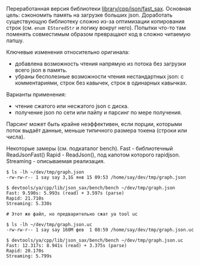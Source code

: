 Переработанная версия библиотеки [library/cpp/json/fast_sax](https://a.yandex-team.ru/arcadia/library/cpp/json/fast_sax).
Основная цель: сэкономить память на загрузке больших json.
Доработать существующую библиотеку сложно из-за оптимизации копирования строк (см. `enum EStoredStr` и логику вокруг него).
Попытки что-то там поменять совместимым образом превращают код в сложно читаемую лапшу.

Ключевые изменения относительно оригинала:
- добавлена возможность чтения напрямую из потока без загрузки всего json в память.
- убраны бесполезные возможности чтения нестандартных json: с комментариями, строк без кавычек, строк в одинарных кавычках.

Варианты применения:
- чтение сжатого или несжатого json с диска.
- получение json по сети или пайпу и парсинг по мере получения.

Парсинг может быть крайне неэффективен, если порции, которыми поток выдаёт данные, меньше типичного размера токена (строки или числа).

Некоторые замеры (см. подкаталог bench).
Fast - библиотечный ReadJsonFast()
Rapid - ReadJson(), под капотом которого rapidjson.
Streaming - описываемая реализация.
```
$ ls -lh ~/dev/tmp/graph.json
-rw-rw-r-- 1 say say 3,1G янв 15 09:53 /home/say/dev/tmp/graph.json

$ devtools/ya/cpp/lib/json_sax/bench/bench ~/dev/tmp/graph.json
Fast: 9.590s: 5.993s (read) + 3.597s (parse)
Rapid: 21.710s
Streaming: 5.330s

# Этот же файл, но предварительно сжат ya tool uc

$ ls -lh ~/dev/tmp/graph.json.uc
-rw-rw-r-- 1 say say 160M фев  1 08:59 /home/say/dev/tmp/graph.json.uc

$ devtools/ya/cpp/lib/json_sax/bench/bench ~/dev/tmp/graph.json.uc
Fast: 12.317s: 8.941s (read) + 3.375s (parse)
Rapid: 20.170s
Streaming: 5.799s
```
